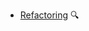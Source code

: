 * [Refactoring](./refactoring/)
  <trigger for="pop:refactoring-preview">:mag:</trigger>

<popover id="pop:refactoring-preview" title="Refactoring :mag:" placement="right">
  <div slot="content">
    <include src="preview.md" />
  </div>
</popover>
